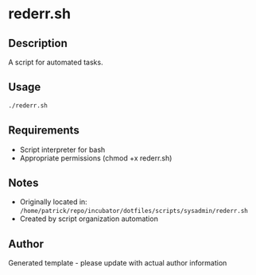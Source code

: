 # rederr.sh

## Description
A script for automated tasks.

## Usage
```bash
./rederr.sh
```

## Requirements
- Script interpreter for bash
- Appropriate permissions (chmod +x rederr.sh)

## Notes
- Originally located in: `/home/patrick/repo/incubator/dotfiles/scripts/sysadmin/rederr.sh`
- Created by script organization automation

## Author
Generated template - please update with actual author information
